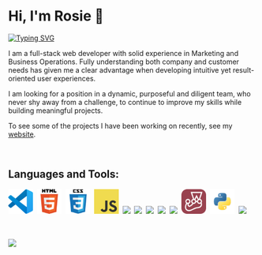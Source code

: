 # Hi, I'm Rosie 👋

[![Typing SVG](https://readme-typing-svg.demolab.com?font=Roboto&pause=1000&color=F70076&width=435&lines=Full-stack+junior+web+developer;Passionate+about+coding;Obsessed+with+learning)](https://git.io/typing-svg)

I am a full-stack web developer with solid experience in Marketing and Business Operations. Fully understanding both company and customer needs has given me a clear advantage when developing intuitive yet result-oriented user experiences.

I am looking for a position in a dynamic, purposeful and diligent team, who never shy away from a challenge, to continue to improve my skills while building meaningful projects.

To see some of the projects I have been working on recently, see my [website](https://www.rosiebradshaw.com).

<br>

## Languages and Tools:

  [<img width=50px src="https://raw.githubusercontent.com/github/explore/80688e429a7d4ef2fca1e82350fe8e3517d3494d/topics/visual-studio-code/visual-studio-code.png">](https://code.visualstudio.com/)&nbsp;
  [<img width=50px src="https://raw.githubusercontent.com/github/explore/80688e429a7d4ef2fca1e82350fe8e3517d3494d/topics/html/html.png">](https://www.w3schools.com/html/html_intro.asp)&nbsp;
  [<img width=50px src="https://raw.githubusercontent.com/github/explore/80688e429a7d4ef2fca1e82350fe8e3517d3494d/topics/css/css.png">](https://www.w3schools.com/css/css_intro.asp)&nbsp;
  [<img width=50px src="https://raw.githubusercontent.com/github/explore/80688e429a7d4ef2fca1e82350fe8e3517d3494d/topics/javascript/javascript.png">](https://www.javascript.com/)&nbsp;
  [<img width=50px src="https://raw.githubusercontent.com/gilbarbara/logos/master/logos/typescript-icon.svg">](https://www.typescriptlang.org/)&nbsp;
  [<img width=50px src="https://camo.githubusercontent.com/48d099290b4cb2d7937bcd96e8497cf1845b54a810a6432c70cf944b60b40c77/68747470733a2f2f7261776769742e636f6d2f676f72616e67616a69632f72656163742d69636f6e732f6d61737465722f72656163742d69636f6e732e737667">](https://react.dev/)&nbsp;
  [<img width=50px src="https://seeklogo.com/images/N/nodejs-logo-FBE122E377-seeklogo.com.png">](https://nodejs.org/en)&nbsp;
  [<img width=50px src="https://raw.githubusercontent.com/MarikIshtar007/MarikIshtar007/c7be1c64ad48f0fd6e83fcc4b2de20d2ead6910d/images/sql.svg">](https://www.mysql.com/)&nbsp;
  [<img height=50px src="https://raw.githubusercontent.com/mongodb/mongo/a69c8f8621e79dc2b03fa18f74db0fa301983f4e/docs/leaf.svg">](https://www.mongodb.com/)&nbsp;
  [<img width=50px src="https://raw.githubusercontent.com/jpb06/jpb06/master/icons/Jest.svg">](https://jestjs.io/)&nbsp;
  [<img width=50px src="https://raw.githubusercontent.com/github/explore/80688e429a7d4ef2fca1e82350fe8e3517d3494d/topics/python/python.png">](https://www.python.org/)&nbsp;
  [<img width=50px src="https://res.cloudinary.com/crunchbase-production/image/upload/c_lpad,h_170,w_170,f_auto,b_white,q_auto:eco,dpr_1/nb3m4vdppw5kwqfnptk9">](https://webflow.com/)&nbsp;



<br>
<br>
<img src = "https://github-readme-stats.vercel.app/api/top-langs/?username=Rosie-Bradshaw&layout=compact">

<!--
**Rosie-Bradshaw/Rosie-Bradshaw** is a ✨ _special_ ✨ repository because its `README.md` (this file) appears on your GitHub profile.

Here are some ideas to get you started:

- 🔭 I’m currently working on ...
- 🌱 I’m currently learning ...
- 👯 I’m looking to collaborate on ...
- 🤔 I’m looking for help with ...
- 💬 Ask me about ...
- 📫 How to reach me: ...
- 😄 Pronouns: ...
- ⚡ Fun fact: ...
-->
